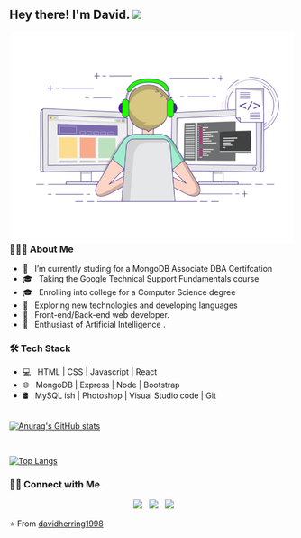 <h2> Hey there! I'm David. <img src="https://github.com/souvikguria98/souvikguria98/blob/master/Hi.gif" width="25"></h2>
<img align="right" alt="GIF" src="https://raw.githubusercontent.com/devSouvik/devSouvik/master/gif3.gif" width="500"/>

<h3> 👨🏻‍💻 About Me </h3>

- 🔭 &nbsp; I’m currently studing for a MongoDB Associate DBA Certifcation 
- 🎓 &nbsp; Taking the Google Technical Support Fundamentals course
- 🎓 &nbsp; Enrolling into college for a Computer Science degree
- 🤔 &nbsp; Exploring new technologies and developing languages
- 💼 &nbsp; Front-end/Back-end web developer.
- 🌱 &nbsp; Enthusiast of Artificial Intelligence .

<h3>🛠 Tech Stack</h3>

- 💻 &nbsp; HTML | CSS | Javascript | React 
- 🌐 &nbsp; MongoDB | Express | Node | Bootstrap 
- 🛢 &nbsp; MySQL ish | Photoshop  | Visual Studio code | Git

<br>[![Anurag's GitHub stats](https://github-readme-stats.vercel.app/api?username=anuraghazra)](https://github.com/anuraghazra/github-readme-stats)

</br>

[![Top Langs](https://github-readme-stats.vercel.app/api/top-langs/?username=davidherring1998&layout=compact&text_color=daf7dc&bg_color=151515)](https://github.com/devSouvik/github-readme-stats)


<h3> 🤝🏻 Connect with Me </h3>

<p align="center">
&nbsp; <a href="https://twitter.com/DavidHe95802361" target="_blank" rel="noopener noreferrer"><img src="https://img.icons8.com/plasticine/100/000000/twitter.png" width="50" /></a>  
&nbsp; <a href="https://www.linkedin.com/in/david-herring-051bba241/" target="_blank" rel="noopener noreferrer"><img src="https://img.icons8.com/plasticine/100/000000/linkedin.png" width="50" /></a>
&nbsp; <a href="mailto:david.1998.herring@gmail.com" target="_blank" rel="noopener noreferrer"><img src="https://img.icons8.com/plasticine/100/000000/gmail.png"  width="50" /></a>
</p>

⭐️ From [davidherring1998](https://github.com/davidherring1998)
